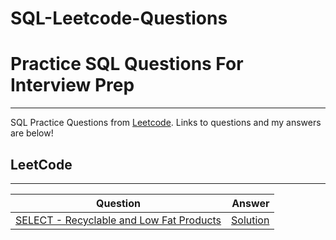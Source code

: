 # SQL-Leetcode-Questions

# Practice SQL Questions For Interview Prep 
------------

SQL Practice Questions from <a href="https://leetcode.com/">Leetcode</a>. Links to questions and my answers are below!

## LeetCode 
-----------

| Question                | Answer                 |
|-------------------------|------------------------:|
| <a href="https://leetcode.com/problems/recyclable-and-low-fat-products/description/?envType=study-plan-v2&envId=top-sql-50/"> SELECT - Recyclable and Low Fat Products</a> | <a href="https://github.com/mdh266/SQL-Practice/blob/master/leetcode/employees_managers.sql">Solution</a> |
